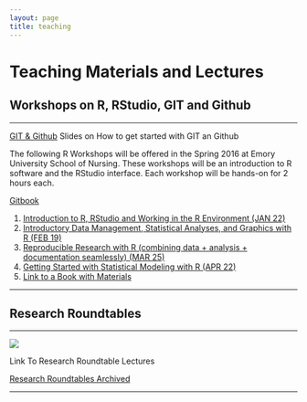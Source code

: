 ```yaml
---
layout: page
title: teaching
---
```


# Teaching Materials and Lectures

## Workshops on R, RStudio, GIT and Github

<hr/>

<p>
 <a class="redbutton" href="{{ site.url }}/teaching/CDCslidesMar2016">GIT & Github</a> Slides on How to get started with GIT an Github
</p>

<p>
The following R Workshops will be offered in the Spring 2016 at Emory University School of Nursing. These workshops will be an introduction to R software and the RStudio interface. Each workshop will be hands-on for 2 hours each. 
</p>
<p>
 <a class="redbutton" href="https://www.gitbook.com/book/melindahiggins2000/a-series-of-r-workshops/details">Gitbook</a>
</p>
<ol>
  <li><a href="{{ site.url }}/teaching/RWorkshops/Workshop01.html">Introduction to R, RStudio and Working in the R Environment (JAN 22)</a></li>
  <li><a href="{{ site.url }}/teaching/RWorkshops/Workshop02.html">Introductory Data Management, Statistical Analyses, and Graphics with R (FEB 19)</a></li>
  <li><a href="{{ site.url }}/teaching/RWorkshops/Workshop03.html">Reproducible Research with R (combining data + analysis + documentation seamlessly) (MAR 25)</a></li>
  <li><a href="{{ site.url }}/teaching/RWorkshops/Workshop04.html">Getting Started with Statistical Modeling with R (APR 22)</a></li>
    <li><a href="{{ site.url }}/book/index.html" target="_blank">Link to a Book with Materials</a></li>
</ol>
<hr/>

## Research Roundtables

<hr/>
<a href="{{ site.url }}/teaching/RR"><img class="centered" src="{{ site.url }}/images/website/sky01.jpg"/></a>
<p>
 Link To Research Roundtable Lectures &nbsp;&nbsp;
</p>
<p>
 <a class="redbutton" href="{{ site.url }}/teaching/RR">Research Roundtables Archived</a>
</p>
<hr/>



